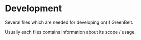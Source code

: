 # Development

Several files which are needed for developing on(!) GreenBelt.

Usually each files contains information about its scope / usage.